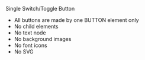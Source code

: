Single Switch/Toggle Button

* All buttons are made by one BUTTON element only
* No child elements
* No text node
* No background images
* No font icons
* No SVG